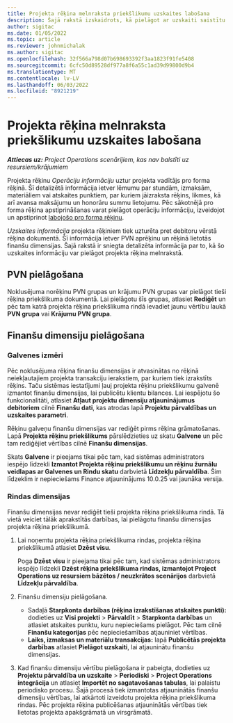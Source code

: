 ```yaml
---
title: Projekta rēķina melnraksta priekšlikumu uzskaites labošana
description: Šajā rakstā izskaidrots, kā pielāgot ar uzskaiti saistītu informāciju rēķina melnraksta priekšlikumā.
author: sigitac
ms.date: 01/05/2022
ms.topic: article
ms.reviewer: johnmichalak
ms.author: sigitac
ms.openlocfilehash: 32f566a798d07b698693392f3aa1823f91fe5408
ms.sourcegitcommit: 6cfc50d89528df977a8f6a55c1ad39d99800d9b4
ms.translationtype: MT
ms.contentlocale: lv-LV
ms.lasthandoff: 06/03/2022
ms.locfileid: "8921219"
---
```

# <a name="correct-the-accounting-on-draft-project-invoice-proposals"></a>Projekta rēķina melnraksta priekšlikumu uzskaites labošana

_**Attiecas uz:** Project Operations scenārijiem, kas nav balstīti uz resursiem/krājumiem_

Projekta rēķinu *Operāciju informāciju* uztur projekta vadītājs pro forma rēķinā. Šī detalizētā informācija ietver lēmumu par stundām, izmaksām, materiāliem vai atskaites punktiem, par kuriem jāizraksta rēķins, likmes, kā arī avansa maksājumu un honorāru summu lietojumu. Pēc sākotnējā pro forma rēķina apstiprināšanas varat pielāgot operāciju informāciju, izveidojot un apstiprinot [labojošo pro forma rēķinu](../proforma-invoicing/corrective-invoices.md).

*Uzskaites informācija* projekta rēķiniem tiek uzturēta pret debitoru vērstā rēķina dokumentā. Šī informācija ietver PVN aprēķinu un rēķinā lietotās finanšu dimensijas. Šajā rakstā ir sniegta detalizēta informācija par to, kā šo uzskaites informāciju var pielāgot projekta rēķina melnrakstā.

## <a name="adjust-sales-tax"></a>PVN pielāgošana

Noklusējuma norēķinu PVN grupas un krājumu PVN grupas var pielāgot tieši rēķina priekšlikuma dokumentā. Lai pielāgotu šīs grupas, atlasiet **Rediģēt** un pēc tam katrā projekta rēķina priekšlikuma rindā ievadiet jaunu vērtību laukā **PVN grupa** vai **Krājumu PVN grupa**.

## <a name="adjust-financial-dimensions"></a>Finanšu dimensiju pielāgošana

### <a name="header-dimensions"></a>Galvenes izmēri

Pēc noklusējuma rēķina finanšu dimensijas ir atvasinātas no rēķinā neiekļautajiem projekta transakciju ierakstiem, par kuriem tiek izrakstīts rēķins. Taču sistēmas iestatījumi ļauj projekta rēķinu priekšlikumu galvenē izmantot finanšu dimensijas, lai publicētu klientu bilances. Lai iespējotu šo funkcionalitāti, atlasiet **Atļaut projektu dimensiju atjauninājumus debitoriem** cilnē **Finanšu dati**, kas atrodas lapā **Projektu pārvaldības un uzskaites parametri**.

Rēķinu galveņu finanšu dimensijas var rediģēt pirms rēķina grāmatošanas. Lapā **Projekta rēķinu priekšlikums** pārslēdzieties uz skatu **Galvene** un pēc tam rediģējiet vērtības cilnē **Finanšu dimensijas**.

Skats **Galvene** ir pieejams tikai pēc tam, kad sistēmas administrators iespējo līdzekli **Izmantot Projekta rēķinu priekšlikumu un rēķinu žurnālu veidlapas ar Galvenes un Rindu skatu** darbvietā **Līdzekļu pārvaldība**. Šim līdzeklim ir nepieciešams Finance atjauninājums 10.0.25 vai jaunāka versija.

### <a name="line-dimensions"></a>Rindas dimensijas

Finanšu dimensijas nevar rediģēt tieši projekta rēķina priekšlikuma rindā. Tā vietā veiciet tālāk aprakstītās darbības, lai pielāgotu finanšu dimensijas projekta rēķina priekšlikumā.

1. Lai noņemtu projekta rēķina priekšlikuma rindas, projekta rēķina priekšlikumā atlasiet **Dzēst visu**.

    Poga **Dzēst visu** ir pieejama tikai pēc tam, kad sistēmas administrators iespējo līdzekli **Dzēst rēķina priekšlikuma rindas, izmantojot Project Operations uz resursiem bāzētos / neuzkrātos scenārijos** darbvietā **Līdzekļu pārvaldība**.

2. Finanšu dimensiju pielāgošana.

    - Sadaļā **Starpkonta darbības (rēķina izrakstīšanas atskaites punkti):** dodieties uz **Visi projekti** \>  **Pārvaldīt** \> **Starpkonta darbības** un atlasiet atskaites punktu, kuru nepieciešams pielāgot. Pēc tam cilnē **Finanšu kategorijas** pēc nepieciešamības atjauniniet vērtības.
    - **Laiks, izmaksas un materiālu transakcijas:** lapā **Publicētās projekta darbības** atlasiet **Pielāgot uzskaiti**, lai atjauninātu finanšu dimensijas.

3. Kad finanšu dimensiju vērtību pielāgošana ir pabeigta, dodieties uz **Projektu pārvaldība un uzskaite** \> **Periodiski** \> **Project Operations integrācija** un atlasiet **Importēt no sagatavošanas tabulas**, lai palaistu periodisko procesu. Šajā procesā tiek izmantotas atjauninātās finanšu dimensiju vērtības, lai atkārtoti izveidotu projekta rēķina priekšlikuma rindas. Pēc projekta rēķina publicēšanas atjauninātās vērtības tiek lietotas projekta apakšgrāmatā un virsgrāmatā.
